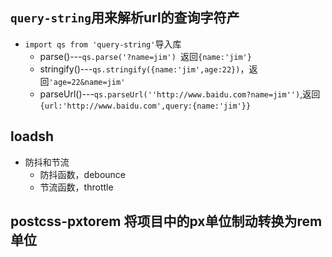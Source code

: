 ## `query-string`用来解析url的查询字符产
+ `import qs from 'query-string'`导入库
    + parse()---`qs.parse('?name=jim') `返回`{name:'jim'}`
    + stringify()---`qs.stringify({name:'jim',age:22})`，返回`'age=22&name=jim'`
    + parseUrl()---`qs.parseUrl(''http://www.baidu.com?name=jim'')`,返回`{url:'http://www.baidu.com',query:{name:'jim'}}`

## loadsh
- 防抖和节流
  - 防抖函数，debounce
  - 节流函数，throttle

## postcss-pxtorem 将项目中的px单位制动转换为rem单位
